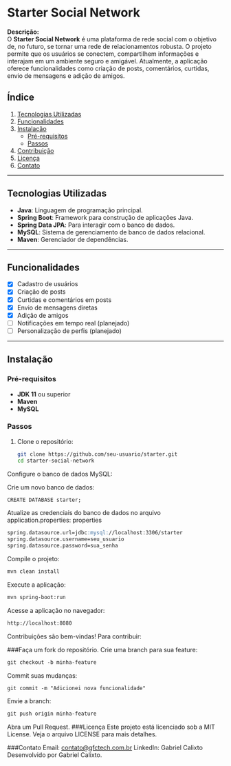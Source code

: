 # Starter Social Network

**Descrição:**  
O **Starter Social Network** é uma plataforma de rede social com o objetivo de, no futuro, se tornar uma rede de relacionamentos robusta. O projeto permite que os usuários se conectem, compartilhem informações e interajam em um ambiente seguro e amigável. Atualmente, a aplicação oferece funcionalidades como criação de posts, comentários, curtidas, envio de mensagens e adição de amigos.


## Índice

1. [Tecnologias Utilizadas](#tecnologias-utilizadas)  
2. [Funcionalidades](#funcionalidades)  
3. [Instalação](#instalação)  
   - [Pré-requisitos](#pré-requisitos)  
   - [Passos](#passos)  
4. [Contribuição](#contribuição)  
5. [Licença](#licença)  
6. [Contato](#contato)  

---

## Tecnologias Utilizadas

- **Java**: Linguagem de programação principal.  
- **Spring Boot**: Framework para construção de aplicações Java.  
- **Spring Data JPA**: Para interagir com o banco de dados.  
- **MySQL**: Sistema de gerenciamento de banco de dados relacional.  
- **Maven**: Gerenciador de dependências.  

---

## Funcionalidades

- [x] Cadastro de usuários  
- [x] Criação de posts  
- [x] Curtidas e comentários em posts  
- [x] Envio de mensagens diretas  
- [x] Adição de amigos  
- [ ] Notificações em tempo real (planejado)  
- [ ] Personalização de perfis (planejado)  

---

## Instalação

### Pré-requisitos

- **JDK 11** ou superior  
- **Maven**  
- **MySQL**  

### Passos

1. Clone o repositório:  
   ```bash
   git clone https://github.com/seu-usuario/starter.git
   cd starter-social-network
Configure o banco de dados MySQL:

Crie um novo banco de dados:
```markdown
CREATE DATABASE starter;
```
Atualize as credenciais do banco de dados no arquivo application.properties:
properties
```markdown
spring.datasource.url=jdbc:mysql://localhost:3306/starter
spring.datasource.username=seu_usuario
spring.datasource.password=sua_senha
```
Compile o projeto:
```markdown
mvn clean install
```
Execute a aplicação:
```markdown
mvn spring-boot:run
```
Acesse a aplicação no navegador:
```markdown
http://localhost:8080
```

Contribuições são bem-vindas! Para contribuir:

###Faça um fork do repositório.
Crie uma branch para sua feature:
```markdown
git checkout -b minha-feature
```
Commit suas mudanças:
```markdown
git commit -m "Adicionei nova funcionalidade"
```
Envie a branch:
```markdown
git push origin minha-feature
```
Abra um Pull Request.
###Licença
Este projeto está licenciado sob a MIT License. Veja o arquivo LICENSE para mais detalhes.

###Contato
Email: contato@gfctech.com.br
LinkedIn: Gabriel Calixto
Desenvolvido por Gabriel Calixto.



